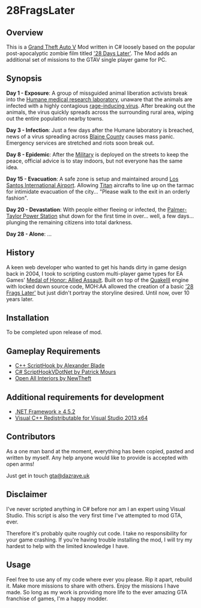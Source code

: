 # 28FragsLater
## Overview

This is a [Grand Theft Auto V](https://en.wikipedia.org/wiki/Grand_Theft_Auto_V) Mod written in C# loosely based on the popular post-apocalyptic zombie film titled ['28 Days Later'](http://www.imdb.com/title/tt0289043/). The Mod adds an additional set of missions to the GTAV single player game for PC.

## Synopsis

**Day 1 - Exposure**:
A group of missguided animal liberation activists break into the [Humane medical research laboratory](http://gta.wikia.com/wiki/Humane_Labs_and_Research), unaware that the animals are infected with a highly contagious [rage-inducing virus](http://28dayslater.wikia.com/wiki/Rage_Virus). After breaking out the animals, the virus quickly spreads across the surrounding rural area, wiping out the entire population nearby towns.

**Day 3 - Infection**:
Just a few days after the Humane laboratory is breached, news of a virus spreading across [Blaine County](http://gta.wikia.com/wiki/Blaine_County) causes mass panic. Emergency services are stretched and riots soon break out.

**Day 8 - Epidemic**:
After the [Military](http://gta.wikia.com/wiki/Military) is deployed on the streets to keep the peace, official advice is to stay indoors, but not everyone has the same idea.

**Day 15 - Evacuation**:
A safe zone is setup and maintained around [Los Santos International Airport](http://gta.wikia.com/wiki/Los_Santos_International_Airport_(HD_Universe)). Allowing [Titan](http://gta.wikia.com/wiki/Titan) aircrafts to line up on the tarmac for intimidate evacuation of the city... "Please walk to the exit in an orderly fashion".

**Day 20 - Devastation**:
With people either fleeing or infected, the [Palmer-Taylor Power Station](http://gta.wikia.com/wiki/Palmer-Taylor_Power_Station) shut down for the first time in over... well, a few days... plunging the remaining citizens into total darkness.

**Day 28 - Alone**:
...

## History

A keen web developer who wanted to get his hands dirty in game design back in 2004, I took to scripting custom multi-player game types for EA Games' [Medal of Honor: Allied Assault](https://en.wikipedia.org/wiki/Medal_of_Honor:_Allied_Assault). Built on top of the [QuakeIII](https://en.wikipedia.org/wiki/Id_Tech_3#Games_using_a_proprietary_license) engine with locked down source code, MOH:AA allowed the creation of a basic ['28 Frags Later'](https://github.com/dazrave/MOHAA-28FragsLater) but just didn't portray the storyline desired. Until now, over 10 years later.

## Installation

To be completed upon release of mod.

## Gameplay Requirements

* [C++ ScriptHook by Alexander Blade](http://www.dev-c.com/gtav/scripthookv/)
* [C# ScriptHookVDotNet by Patrick Mours](https://github.com/crosire/scripthookvdotnet)
* [Open All Interiors by NewTheft](https://www.gta5-mods.com/scripts/open-all-interiors)

## Additional requirements for development
* [.NET Framework ≥ 4.5.2](https://www.microsoft.com/download/details.aspx?id=42642)
* [Visual C++ Redistributable for Visual Studio 2013 x64](https://www.microsoft.com/download/details.aspx?id=40784)

## Contributors

As a one man band at the moment, everything has been copied, pasted and written by myself. Any help anyone would like to provide is accepted with open arms!

Just get in touch [gta@dazrave.uk](http://mailto:gta@dazrave.uk)

## Disclaimer

I've never scripted anything in C# before nor am I an expert using Visual Studio. This script is also the very first time I've attempted
to mod GTA, ever.

Therefore it's probably quite roughly cut code. I take no responsibility for your game crashing. If you're having trouble installing the mod, I will try my hardest to help with the limited knowledge I have.

## Usage

Feel free to use any of my code where ever you please. Rip it apart, rebuild it. Make more missions to share with others. Enjoy the missions I have made. So long as my work is providing more life to the ever amazing GTA franchise of games, I'm a happy modder.

